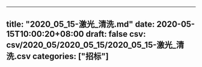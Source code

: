 
---
title: "2020_05_15-激光_清洗.md"
date: 2020-05-15T10:00:20+08:00
draft: false
csv: csv/2020_05/2020_05_15/2020_05_15-激光_清洗.csv
categories: ["招标"]
---
